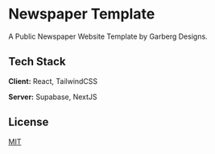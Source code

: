 # Newspaper Template

A Public Newspaper Website Template by Garberg Designs.


## Tech Stack

**Client:** React, TailwindCSS

**Server:** Supabase, NextJS


## License

[MIT](https://choosealicense.com/licenses/mit/)

